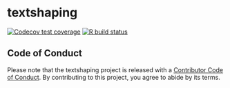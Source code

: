
<!-- README.md is generated from README.Rmd. Please edit that file -->

# textshaping

<!-- badges: start -->

[![Codecov test
coverage](https://codecov.io/gh/r-lib/textshaping/branch/master/graph/badge.svg)](https://codecov.io/gh/r-lib/textshaping?branch=master)
[![R build
status](https://github.com/r-lib/textshaping/workflows/R-CMD-check/badge.svg)](https://github.com/r-lib/textshaping/actions)
<!-- badges: end -->

## Code of Conduct

Please note that the textshaping project is released with a [Contributor
Code of
Conduct](https://contributor-covenant.org/version/2/0/CODE_OF_CONDUCT.html).
By contributing to this project, you agree to abide by its terms.
